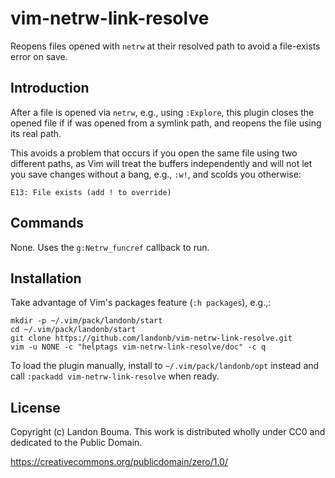# vim-netrw-link-resolve

Reopens files opened with `netrw` at their resolved path to avoid
a file-exists error on save.

## Introduction

After a file is opened via `netrw`, e.g., using `:Explore`, this plugin
closes the opened file if if was opened from a symlink path, and reopens
the file using its real path.

This avoids a problem that occurs if you open the same file using
two different paths, as Vim will treat the buffers independently
and will not let you save changes without a bang, e.g., `:w!`,
and scolds you otherwise:

  ```
  E13: File exists (add ! to override)
  ```

## Commands

None. Uses the `g:Netrw_funcref` callback to run.

## Installation

Take advantage of Vim's packages feature (`:h packages`), e.g.,:

  ```shell
  mkdir -p ~/.vim/pack/landonb/start
  cd ~/.vim/pack/landonb/start
  git clone https://github.com/landonb/vim-netrw-link-resolve.git
  vim -u NONE -c "helptags vim-netrw-link-resolve/doc" -c q
  ```

To load the plugin manually, install to
`~/.vim/pack/landonb/opt` instead and call
`:packadd vim-netrw-link-resolve` when ready.

## License

Copyright (c) Landon Bouma. This work is distributed
wholly under CC0 and dedicated to the Public Domain.

https://creativecommons.org/publicdomain/zero/1.0/

